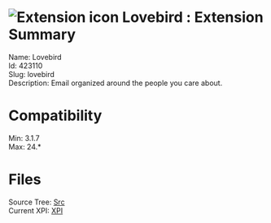 # ![Extension icon](https://addons.thunderbird.net/user-media/addon_icons/423/423110-64.png?modified=1361895628) Lovebird : Extension Summary

Name: Lovebird  
Id: 423110  
Slug: lovebird  
Description: Email organized around the people you care about.
  

# Compatibility
Min: 3.1.7  
Max: 24.*  

# Files

Source Tree: [Src](C:/Dev/Thunderbird/ThunderKdB/xall/xOther/423110-lovebird/src)  
Current XPI: [XPI](C:/Dev/Thunderbird/ThunderKdB/xall/xOther/423110-lovebird/xpi)  




